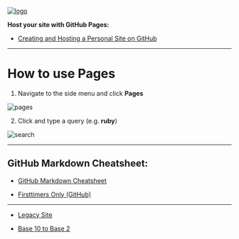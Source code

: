 


[![logo](https://kironroy.github.io/logo_wiki_home.svg)](https://kironroy.github.io/)

**Host your site with GitHub Pages:**

* [Creating and Hosting a Personal Site on GitHub](http://jmcglone.com/guides/github-pages/)
***

# How to use Pages
1. Navigate to the side menu and click **Pages**

![pages](https://kironroy.github.io/pages.svg)

2. Click and type a query (e.g. **ruby**)

![search](https://kironroy.github.io/search.svg)

***

## GitHub Markdown Cheatsheet:

* [GitHub Markdown Cheatsheet](https://github.com/adam-p/markdown-here/wiki/Markdown-Cheatsheet)

* [Firsttimers Only (GitHub)](https://www.firsttimersonly.com/)

***
* [Legacy Site](https://kironroy.github.io/github)

* [Base 10 to Base 2](http://www.unitconversion.org/numbers/base-10-to-base-2-conversion.html)
